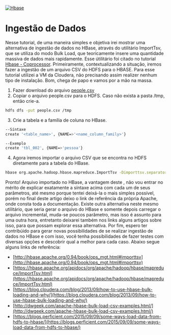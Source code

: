 [![Hbase](https://hbase.apache.org/images/hbase_logo_with_orca_large.png)](https://hbase.apache.org/)

# Ingestão de Dados

Nesse tutorial, de uma maneira simples e objetiva irei mostrar uma alternativa de ingestão de dados no HBase, através do utilitário ImportTsv, que se utiliza do modo Bulk Load, que teoricamente insere uma quantidade massiva de dados mais rapidamente. Esse útilitário  foi citado no tutorial [Hbase - Coprocessor](https://github.com/easofiati/HBase-coprocessor).
Primeiramente, contextualizando a situação, iremos fazer a ingestão de um arquivo CSV do HDFS para o HBASE. Para esse tutorial utilizei a VM da Cloudera, não precisando assim realizer nenhum tipo de instalação.
Bom, chega de papo e vamos por a mão na massa.
1. Fazer download do arquivo [people.csv](https://github.com/easofiati/HBase-Ingestao/blob/master/people.csv)
2. Copiar o arquivo people.csv para o HDFS. Caso não exista a pasta /tmp, então crie-a.
```sh
hdfs dfs -put people.csv /tmp
```
3. Crie a tabela e a família de coluna no HBase.
```sh
--Síntaxe
create '<table_name>', {NAME=>'<name_column_family>'}

--Exemplo
create 'tbl_002', {NAME=>'pessoa'}
```
4. Agora iremos importar o arquivo CSV que se encontra no HDFS diretamente para a tabela do HBase.
```sh
hbase org.apache.hadoop.hbase.mapreduce.ImportTsv -Dimporttsv.separator=',' -Dimporttsv.columns=HBASE_ROW_KEY,person:name,person:email,person:gender,person:country tbl_002 hdfs:///tmp/people.csv
```
Pronto! Arquivo importado no HBase, a vantagem deste , não vou entrar no mérito de explicar exatamente a síntaxe acima com cada um de seus parâmetros, até mesmo porque tentei deixá-la o mais simples possível, porém no final deste artigo deixo o link de referência da própria Apache, onde consta toda a documentação. Existe outra alternativa neste mesmo utilitário, que seria gerar o arquivo do HBase e somente depois carregar o arquivo incremental, muda-se poucos parâmetro, mas isso é assunto para uma outra hora, entretanto deixarei também nos links alguns artigos sobre isso, para que possam explorar essa alternativa. Por fim, espero ter contribúido para gerar novas possibilidades de se realizar ingestão de dados no HBase e com isso, você tenha possibilidades de fazer testes com diversas opções e descobrir qual a melhor para cada caso.
Abaixo segue alguns links de referência:
- [http://hbase.apache.org/0.94/book/ops_mgt.html#importtsv](http://hbase.apache.org/0.94/book/ops_mgt.html#importtsv)
- [https://hbase.apache.org/apidocs/org/apache/hadoop/hbase/mapreduce/ImportTsv.html](https://hbase.apache.org/apidocs/org/apache/hadoop/hbase/mapreduce/ImportTsv.html)
- [https://blog.cloudera.com/blog/2013/09/how-to-use-hbase-bulk-loading-and-why/](https://blog.cloudera.com/blog/2013/09/how-to-use-hbase-bulk-loading-and-why/)
- [http://dwgeek.com/apache-hbase-bulk-load-csv-examples.html/](http://dwgeek.com/apache-hbase-bulk-load-csv-examples.html/)
- [https://blogs.perficient.com/2015/09/09/some-ways-load-data-from-hdfs-to-hbase/](https://blogs.perficient.com/2015/09/09/some-ways-load-data-from-hdfs-to-hbase/)

